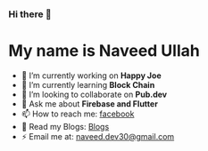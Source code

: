 ### Hi there 👋
# My name is Naveed Ullah

- 🔭 I’m currently working on **Happy Joe**
- 🌱 I’m currently learning **Block Chain**
- 👯 I’m looking to collaborate on **Pub.dev**
- 💬 Ask me about **Firebase and Flutter**
- 📫 How to reach me: [facebook](https://www.facebook.com/nvdkhn11)
- 📖 Read my Blogs: [Blogs](https://www.medium.com/@naveedullah)
- ⚡ Email me at: naveed.dev30@gmail.com
